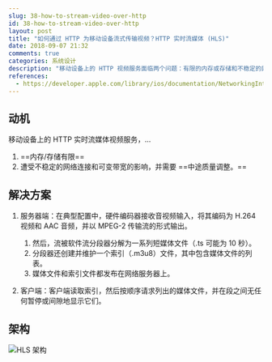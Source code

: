```yaml
---
slug: 38-how-to-stream-video-over-http
id: 38-how-to-stream-video-over-http
layout: post
title: "如何通过 HTTP 为移动设备流式传输视频？HTTP 实时流媒体 (HLS)"
date: 2018-09-07 21:32
comments: true
categories: 系统设计
description: "移动设备上的 HTTP 视频服务面临两个问题：有限的内存或存储和不稳定的网络连接以及可变的带宽。HTTP 实时流媒体通过关注点分离、文件分段和索引来解决这些问题。"
references:
  - https://developer.apple.com/library/ios/documentation/NetworkingInternet/Conceptual/StreamingMediaGuide/HTTPStreamingArchitecture/HTTPStreamingArchitecture.html#//apple_ref/doc/uid/TP40008332-CH101-SW2
---
```


## 动机

移动设备上的 HTTP 实时流媒体视频服务，...

1. ==内存/存储有限==
2. 遭受不稳定的网络连接和可变带宽的影响，并需要 ==中途质量调整。==



## 解决方案

1. 服务器端：在典型配置中，硬件编码器接收音视频输入，将其编码为 H.264 视频和 AAC 音频，并以 MPEG-2 传输流的形式输出。

    1. 然后，流被软件流分段器分解为一系列短媒体文件（.ts 可能为 10 秒）。
    2. 分段器还创建并维护一个索引（.m3u8）文件，其中包含媒体文件的列表。
    3. 媒体文件和索引文件都发布在网络服务器上。

2. 客户端：客户端读取索引，然后按顺序请求列出的媒体文件，并在段之间无任何暂停或间隙地显示它们。



## 架构

![HLS 架构](/img/hls-architecture.png)